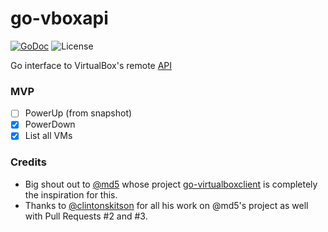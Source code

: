 # go-vboxapi
[![GoDoc][godoc]](https://godoc.org/github.com/blacktop/go-vboxapi)
![License][license]  

Go interface to VirtualBox's remote [API](https://www.virtualbox.org/sdkref/)

### MVP
 - [ ] PowerUp (from snapshot)
 - [x] PowerDown
 - [x] List all VMs

### Credits
 - Big shout out to [@md5](https://github.com/md5) whose project [go-virtualboxclient](https://github.com/appropriate/go-virtualboxclient) is completely the inspiration for this.  
 - Thanks to [@clintonskitson](https://github.com/clintonskitson) for all his work on @md5's project as well with Pull Requests #2 and #3.

[godoc]: https://godoc.org/github.com/blacktop/go-vboxapi?status.svg
[license]: https://img.shields.io/github/license/blacktop/go-vboxapi.svg
